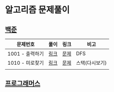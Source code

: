 # 알고리즘 문제풀이

## [백준](./boj)

| 문제번호        | 풀이                  | 링크                                         | 비고           |
| --------------- | --------------------- | -------------------------------------------- | -------------- |
| 1001 - 출력하기 | [링크](./boj/1001.py) | [문제](https://www.acmicpc.net/problem/1001) | DFS            |
| 1010 - 미로찾기 | [링크](./boj/1010.py) | [문제](https://www.acmicpc.net/problem/1010) | 스택(다시보기) |
|                 |                       |                                              |                |



## [프로그래머스](./programmers)

